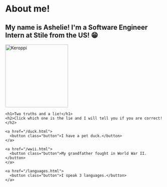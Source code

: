 <html>
  <head>
    <meta charset="UTF-8" />
    <title>Ashelie's website</title>
  </head>
  <link rel="stylesheet" href="styles.css" />
  <body>
    <h1>About me!</h1>
    <h2>
      My name is Ashelie! I'm a Software Engineer Intern at Stile from the US!
      😁
    </h2>
    <img
      src="https://d2ur3228349jyd.cloudfront.net/assets/img/characters/mv/keroppi.png"
      alt="Keroppi"
      width="200"
    />

    <h1>Two truths and a lie!</h1>
    <h2>Click which one is the lie and I will tell you if you are correct!</h2>

    <a href="/duck.html">
      <button class="button">I have a pet duck.</button>
    </a>

    <a href="/wwii.html">
      <button class="button">My grandfather fought in World War II.</button>
    </a>

    <a href="/languages.html">
      <button class="button">I speak 3 languages.</button>
    </a>
  </body>
</html>
